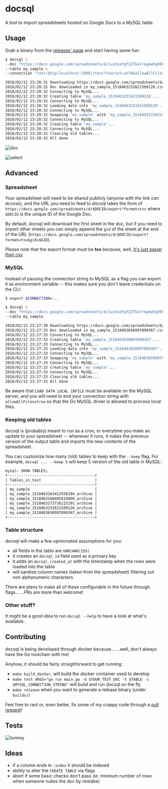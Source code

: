 # docsql

A tool to import spreadsheets hosted on Google Docs to a MySQL table.

## Usage

Grab a binary from the [releases' page](https://github.com/odino/docsql/releases)
and start having some fun:

``` bash
$ docsql \
--doc "https://docs.google.com/spreadsheets/d/1vyVxaYgfZ2Tka7reg4whg99kRlWqpg6cKvEa1QFArZI/export?format=tsv" \
--table my_sample \
--connection "root:@tcp(localhost:3308)/test?charset=utf8&allowAllFiles=true"

2018/02/12 23:20:31 Downloading https://docs.google.com/spreadsheets/d/1vyVxaYgfZ2Tka7reg4whg99kRlWqpg6cKvEa1QFArZI/export?format=tsv ...
2018/02/12 23:20:32 Doc downloaded in my_sample_1518463231621589126.csv
2018/02/12 23:20:32 Connecting to MySQL...
2018/02/12 23:20:32 Creating table 'my_sample_1518463231621589126'...
2018/02/12 23:20:32 Connecting to MySQL...
2018/02/12 23:20:32 Loading data into 'my_sample_1518463231621589126'...
2018/02/12 23:20:32 Connecting to MySQL...
2018/02/12 23:20:32 Swapping 'my_sample' with 'my_sample_1518463231621589126'
2018/02/12 23:20:32 Connecting to MySQL...
2018/02/12 23:20:32 Creating table 'my_sample'...
2018/02/12 23:20:32 Connecting to MySQL...
2018/02/12 23:20:32 Clearing old tables...
2018/02/12 23:20:32 All done
```

![doc](https://raw.githubusercontent.com/odino/docsql/master/images/doc.png)

![select](https://raw.githubusercontent.com/odino/docsql/master/images/docsql.png)

## Advanced

### Spreadsheet

Your spreadsheet will need to be shared publicly (*anyone with the link can access*),
and the URL you need to feed to docsql takes the form of `https://docs.google.com/spreadsheets/d/$DOCID/export?format=tsv`
where `$DOCID` is the unique ID of the Google Doc.

By default, docsql will download the first sheet in the doc, but if you need to
import other sheets you can simply append the `gid` of the sheet at the end of the URL
(`https://docs.google.com/spreadsheets/d/$DOCID/export?format=tsv&gid=$GID`).

Please note that the export format must be **tsv** because, well, [it's just
easier than csv](https://en.wikipedia.org/wiki/Tab-separated_values)

### MySQL

Instead of passing the connection string to MySQL as a flag you can export it as
environment variable -- this makes sure you don't leave credentials on the CLI:

``` bash
$ export $CONNECTION=...

$ docsql \
--doc "https://docs.google.com/spreadsheets/d/1vyVxaYgfZ2Tka7reg4whg99kRlWqpg6cKvEa1QFArZI/export?format=tsv" \
--table my_sample  

2018/02/12 23:27:30 Downloading https://docs.google.com/spreadsheets/d/1vyVxaYgfZ2Tka7reg4whg99kRlWqpg6cKvEa1QFArZI/export?format=tsv ...
2018/02/12 23:27:33 Doc downloaded in my_sample_1518463650997899367.csv
2018/02/12 23:27:33 Connecting to MySQL...
2018/02/12 23:27:33 Creating table 'my_sample_1518463650997899367'...
2018/02/12 23:27:33 Connecting to MySQL...
2018/02/12 23:27:33 Loading data into 'my_sample_1518463650997899367'...
2018/02/12 23:27:33 Connecting to MySQL...
2018/02/12 23:27:33 Swapping 'my_sample' with 'my_sample_1518463650997899367'
2018/02/12 23:27:33 Connecting to MySQL...
2018/02/12 23:27:33 Creating table 'my_sample'...
2018/02/12 23:27:33 Connecting to MySQL...
2018/02/12 23:27:33 Clearing old tables...
2018/02/12 23:27:33 All done
```

Be aware that `LOAD DATA LOCAL INFILE` must be available on the MySQL server,
and you will need to end your connection string with `allowAllFiles=true` so that
the Go MySQL driver is allowed to process local files.

### Keeping old tables

docsql is (probably) meant to run as a cron, or everytime you make an update to
your spreadsheet -- whenever it runs, it nukes the previous version of the output
table and imports the new contents of the spreadsheet.

You can customize how many (old) tables to keep with the `--keep` flag. For example,
`docsql ... --keep 5` will keep 5 version of the old table in MySQL:

``` bash
mysql> SHOW TABLES;
+---------------------------------------+
| Tables_in_test                        |
+---------------------------------------+
| my_sample                             |
| my_sample_1518463163413558194_archive |
| my_sample_1518463168405819860_archive |
| my_sample_1518463173716215291_archive |
| my_sample_1518463231621589126_archive |
| my_sample_1518463650997899367_archive |
+---------------------------------------+
```

### Table structure

docsql will make a few opinionated assumptions for you:

* all fields in the table are `VARCHAR(255)`
* it creates an `docsql_id` field used as a primary key
* it adds an `docsql_created_at` with the timestamp when the rows were loaded into the table
* will sanitize column names (taken from the spreadsheet) filtering out non alphanumeric characters

There are plans to make all of these configurable in the future through flags...
...PRs are more than welcome!

### Other stuff?

It might be a good idea to run `docsql --help` to have a look at what's available.

## Contributing

docsql is being developed through docker because... ...well, don't always have
the Go toolchain with me!

Anyhow, it should be fairly straighforward to get running:

* `make build_docker`, will build the docker container used to develop
* `make test ARGS="go run main.go -d $YOUR_TEST_DOC -t $TABLE -c $MYSQL_CONNECTION_STRING"` will build and run docsql on the fly
* `make release` when you want to generate a release binary (under `builds/`)

Feel free to rant or, even better, fix some of my crappy code through a [pull request](https://github.com/odino/docsql/pulls)!

## Tests

![tommy](https://raw.githubusercontent.com/odino/docsql/master/images/tommy.png)

## Ideas

* if a column ends in `:index` it should be indexed
* ability to alter the `CREATE TABLE` via flags
* abort if some basic checks don't pass (ie. minmum number of rows when someone nukes the doc by mistake)
